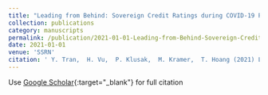```yaml
---
title: "Leading from Behind: Sovereign Credit Ratings during COVID-19 Pandemic"
collection: publications
category: manuscripts
permalink: /publication/2021-01-01-Leading-from-Behind-Sovereign-Credit-Ratings-during-COVID-19-Pandemic
date: 2021-01-01
venue: 'SSRN'
citation: ' Y. Tran,  H. Vu,  P. Klusak,  M. Kramer,  T. Hoang (2021) Leading from Behind: Sovereign Credit Ratings during COVID-19 Pandemic. <i>SSRN</i>.'
---
```

Use [Google Scholar](https://scholar.google.com/scholar?q=Leading+from+Behind:+Sovereign+Credit+Ratings+during+COVID+19+Pandemic){:target="_blank"} for full citation
